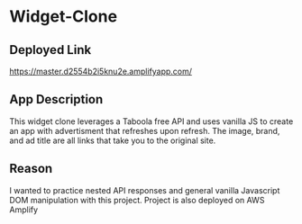 # Widget-Clone

## Deployed Link
https://master.d2554b2i5knu2e.amplifyapp.com/

## App Description 
This widget clone leverages a Taboola free API and uses vanilla JS to create an app with advertisment that refreshes upon refresh. The image, brand, and ad title are all links that take you to the original site.

## Reason
I wanted to practice nested API responses and general vanilla Javascript DOM manipulation with this project. Project is also deployed on AWS Amplify
